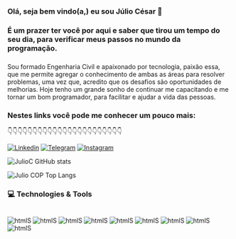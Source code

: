 ### Olá, seja bem vindo(a,) eu sou Júlio César 🤙

### É um prazer ter você por aqui e saber que tirou um tempo do seu dia, para verificar meus passos no mundo da programação. 
###

Sou formado Engenharia Civil e apaixonado por tecnologia, paixão essa, que me permite agregar o conhecimento de ambas as áreas para resolver problemas, uma vez que, acredito que os desafios são oportunidades de melhorias.
Hoje tenho um grande sonho de continuar me capacitando e me tornar um bom programador, para facilitar e ajudar a vida das pessoas.

### Nestes links você pode me conhecer um pouco mais:

👇👇👇👇👇👇👇👇👇👇👇👇👇👇👇👇👇👇👇👇👇👇👇

[![Linkedin](https://img.shields.io/badge/LinkedIn-0077B5?style=for-the-badge&logo=linkedin&logoColor=white)](https://www.linkedin.com/in/j%C3%BAlio-c%C3%A9sar-1j997/)
[![Telegram](https://img.shields.io/badge/Telegram-2CA5E0?style=for-the-badge&logo=telegram&logoColor=white)](https://web.telegram.org/k/)
[![Instagram](https://img.shields.io/badge/Instagram-E4405F?style=for-the-badge&logo=instagram&logoColor=white)](https://www.instagram.com/julio.c7/)

![JulioC GitHub stats](https://github-readme-stats.vercel.app/api?username=JulioCOP&show_icons=true&theme=tokyonight)

![Julio COP Top Langs](https://github-readme-stats.vercel.app/api/top-langs/?username=JulioCOP&html&theme=tokyonight)
 


###  💻 Technologies & Tools

<div style= "display: inline_block"><br/>
        <img align="center" alt="htmlS" src="https://img.shields.io/badge/Python-3776AB?style=for-the-badge&logo=python&logoColor=white" />
        <img align="center" alt="htmlS" src="https://img.shields.io/badge/C%23-239120?style=for-the-badge&logo=c-sharp&logoColor=white" />
        <img align="center" alt="htmlS" src="https://img.shields.io/badge/C%2B%2B-00599C?style=for-the-badge&logo=c%2B%2B&logoColor=white" />   
        <img align="center" alt="htmlS" src="https://img.shields.io/badge/-javascript-%23F7DF1E?style=flat-square&logo=javascript&logoColor=black" />
        <img align="center" alt="htmlS" src="https://img.shields.io/badge/-GitHub-181717?style=flat-square&logo=github" />
        <img align="center" alt="htmlS" src="https://img.shields.io/badge/Visual_Studio-5C2D91?style=for-the-badge&logo=visual%20studio&logoColor=white" />
        <img align="center" alt="htmlS" src="https://img.shields.io/badge/Visual_Studio_Code-0078D4?style=for-the-badge&logo=visual%20studio%20code&logoColor=white" />
        <img align="center" alt="htmlS" src="https://img.shields.io/badge/Microsoft_Office-D83B01?style=for-the-badge&logo=microsoft-office&logoColor=white" />
        <img align="center" alt="htmlS" src="https://img.shields.io/badge/Trello-0052CC?style=for-the-badge&logo=trello&logoColor=white" />
  
</div>




